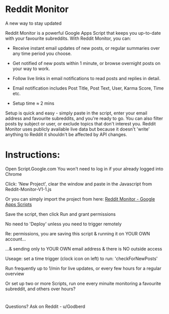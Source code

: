 # Reddit Monitor

A new way to stay updated

Reddit Monitor is a powerful Google Apps Script that keeps you up-to-date with your favourite subreddits. With Reddit Monitor, you can:

- Receive instant email updates of new posts, or regular summaries over any time period you choose.

- Get notified of new posts within 1 minute, or browse overnight posts on your way to work.

- Follow live links in email notifications to read posts and replies in detail.

- Email notification includes Post Title, Post Text, User, Karma Score, Time etc.

- Setup time ≈ 2 mins

Setup is quick and easy - simply paste in the script, enter your email address and favourite subreddits, and you're ready to go. You can also filter posts by subject or user, or exclude topics that don't interest you. Reddit Monitor uses publicly available live data but because it doesn't 'write' anything to Reddit it shouldn't be affected by API changes.

# Instructions:

Open Script.Google.com  You won't need to log in if your already logged into Chrome

Click: 'New Project', clear the window and paste in the Javascript from Reddit-Monitor-V1-1.js

Or you can simply import the project from here: <a href="https://script.google.com/d/1h7hTRlp1Tet7fFuBm9iuc4fIZeSTkX0rsM76scEzION9wx5S7GhDf9dm/edit?usp=sharing">  Reddit Monitor - Google Apps Scripts</a>

 Save the script, then click Run and grant permissions
 
 No need to 'Deploy' unless you need to trigger remotely
   
 Re: permissions, you are saving this script & running it on YOUR OWN account... 
 
 ...& sending only to YOUR OWN email address & there is NO outside access
 
 Useage: set a time trigger (clock icon on left) to run: 'checkForNewPosts' 
 
 Run frequently up to 1/min for live updates, or every few hours for a regular overview
 
 Or set up two or more Scripts, run one every minuite monitoring a favourite subreddit, and others over hours?
 # 
 Questions? Ask on Reddit - u/Godberd
